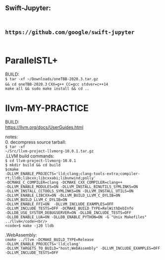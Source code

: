 
<h2>Swift-Jupyter:<h2><br/>
<code>https://github.com/google/swift-jupyter</code></br>
<br/>


# ParallelSTL+
BUILD:<br/>
<code>$ tar -xf ~/Downloads/oneTBB-2020.3.tar.gz && cd oneTBB-2020.3</code>
<code>CXX=g++ CC=gcc  stdver=c++14 make all && sudo make install && cd ..</code>
<code></code>

# llvm-MY-PRACTICE
BUILD:<br/>
https://llvm.org/docs/UserGuides.html<br/>

notes:<br/>
0. decompress source tarball:<br/>
<code>$ tar -xf ~/Src/llvm-project-llvmorg-10.0.1.tar.gz</code>
<br/>
.LLVM build commands:<br/>
<code>$ cd llvm-project-llvmorg-10.0.1</code><br/>
<code>$ mkdir build && cd build</code><br/>
<code>$cmake -DLLVM_ENABLE_PROJECTS='lld;clang;clang-tools-extra;compiler-rt;lldb;libcxx;libcxxabi;libunwind;polly' -DCMAKE_C_COMPILER=clang -DCMAKE_CXX_COMPILER=clang++ -DLLVM_ENABLE_MODULES=ON -DLLVM_INSTALL_BINUTILS_SYMLINKS=ON -DLLVM_INSTALL_CCTOOLS_SYMLINKS=ON -DLLVM_INSTALL_UTILS=ON -DLLVM_ENABLE_LIBCXX=ON -DLLVM_BUILD_LLVM_C_DYLIB=ON -DLLVM_BUILD_LLVM_C_DYLIB=ON -DLLVM_ENABLE_FFI=ON  -DLLVM_INCLUDE_EXAMPLES=OFF -DLLVM_INCLUDE_TESTS=OFF -DCMAKE_BUILD_TYPE=RelWithDebInfo -DLLDB_USE_SYSTEM_DEBUGSERVER=ON -DLLDB_INCLUDE_TESTS=OFF -DLLDB_ENABLE_LUA=ON -DLLDB_ENABLE_PYTHON=ON -G "Unix Makefiles" ../llvm</code><br/>
<code>$ make -j20 lldb</code><br/>

.WebAssembly:<br/>
<code>cmake ../llvm -DCMAKE_BUILD_TYPE=Release -DLLVM_ENABLE_PROJECTS='lld;clang' -DLLVM_TARGETS_TO_BUILD="host;WebAssembly" -DLLVM_INCLUDE_EXAMPLES=OFF -DLLVM_INCLUDE_TESTS=OFF</code>
